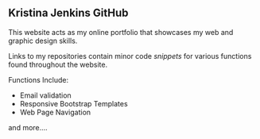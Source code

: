 ## Kristina Jenkins GitHub

This website acts as my online portfolio that showcases my web and graphic design skills.

Links to my repositories contain minor code _snippets_ for various functions found throughout the website.

Functions Include:

- Email validation
- Responsive Bootstrap Templates
- Web Page Navigation

and more....
